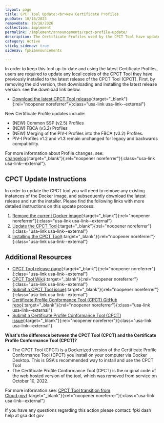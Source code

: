 ```yaml
---
layout: page
title: CPCT Tool Update:<br>New Certificate Profiles
pubDate: 10/18/2023
removeDate: 10/18/2026
collection: implement
permalink: /implement/announcements/cpct-profile-update/
description: The Certificate Profiles used by the CPCT Tool have updated to Common SSP (v2.5) and FBCA (v3.2). CPCT Tool update required.
category: Active
sticky_sidenav: true
sidenav: fpkiannouncements
      
---
```


In order to keep this tool up-to-date and using the latest Certificate Profiles, users are required to update any local copies of the CPCT Tool they have previously installed to the latest release of the CPCT Tool (CPCT). First, by removing the old version, then downloading and installing the latest release version: see the download link below.

- [Download the latest CPCT Tool release](https://github.com/GSA/cpct-tool/releases){:target="_blank"}{:rel="noopener noreferrer"}{:class="usa-link usa-link--external"}

New Certificate Profile updates include:

- (NEW) Common SSP (v2.5) Profiles
- (NEW) FBCA (v3.2) Profiles
- (NEW) Merging of the PIV-I Profiles into the FBCA (v3.2) Profiles.
- PIV-I Profiles v1.2 and v1.3 remain unchanged for legacy and backwards compatibility.

For more information about Profile changes, see: [changelog](https://github.com/GSA/fpkilint/blob/dev/changelog.md){:target="_blank"}{:rel="noopener noreferrer"}{:class="usa-link usa-link--external"}.

## CPCT Update Instructions

In order to update the CPCT tool you will need to remove any existing instances of the Docker image, and subsequently download the latest release and run the installer. Please find the following links with more detailed instructions on this update process:

1. [Remove the current Docker image](https://github.com/GSA/cpct-tool/wiki/Removing-Docker-Images){:target="_blank"}{:rel="noopener noreferrer"}{:class="usa-link usa-link--external"}
2. [Update the CPCT Tool](https://github.com/GSA/cpct-tool/wiki/Updating-the-CPCT-Tool){:target="_blank"}{:rel="noopener noreferrer"}{:class="usa-link usa-link--external"}
3. [Installing the CPCT Tool](https://github.com/GSA/cpct-tool/wiki/Installing-the-CPCT-Tool){:target="_blank"}{:rel="noopener noreferrer"}{:class="usa-link usa-link--external"}

## Additional Resources

- [CPCT Tool release page](https://github.com/GSA/cpct-tool/releases){:target="_blank"}{:rel="noopener noreferrer"}{:class="usa-link usa-link--external"}
- [CPCT Tool Wiki](https://github.com/GSA/cpct-tool/wiki){:target="_blank"}{:rel="noopener noreferrer"}{:class="usa-link usa-link--external"}
- [Submit a CPCT Tool issue](https://github.com/GSA/cpct-tool/issues){:target="_blank"}{:rel="noopener noreferrer"}{:class="usa-link usa-link--external"}
- [Certificate Profile Conformance Tool (CPCT) GitHub repo](https://github.com/GSA/fpkilint){:target="_blank"}{:rel="noopener noreferrer"}{:class="usa-link usa-link--external"}
- [Submit a Certificate Profile Conformance Tool (CPCT) issue](https://github.com/GSA/fpkilint/issues){:target="_blank"}{:rel="noopener noreferrer"}{:class="usa-link usa-link--external"}

**What's the difference between the CPCT Tool (CPCT) and the Certificate Profile Conformance Tool (CPCT)?**

- The CPCT Tool (CPCT) is a Dockerized version of the Certificate Profile Conformance Tool (CPCT) you install on your computer via Docker Desktop. This is GSA's recommended way to install and use the CPCT Tool
- The Certificate Profile Conformance Tool (CPCT) is the original code of the web hosted version of the tool, which was removed from service on October 10, 2022.

For more information see: [CPCT Tool transition from Cloud.gov]({{site.url}}/implement/announcements/cpct-transition/){:target="_blank"}{:rel="noopener noreferrer"}{:class="usa-link usa-link--external"}

If you have any questions regarding this action please contact:
fpki dash help at gsa dot gov
